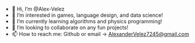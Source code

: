 - 👋 Hi, I’m @Alex-Velez
- 👀 I’m interested in games, language design, and data science!
- 🌱 I’m currently learning algorithms and physics programming!
- 💞️ I’m looking to collaborate on any fun projects!
- 📫 How to reach me: Github or email -> AlexanderVelez7245@gmail.com

<!---
Alex-Velez/Alex-Velez is a ✨ special ✨ repository because its `README.md` (this file) appears on your GitHub profile.
You can click the Preview link to take a look at your changes.
--->
